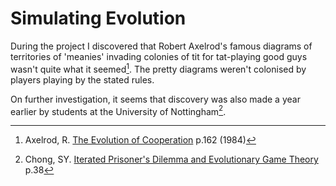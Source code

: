 # Simulating Evolution

During the project I discovered that Robert Axelrod's famous diagrams of territories of 'meanies' invading colonies of tit for tat-playing good guys wasn't quite what it seemed[^1]. The pretty diagrams weren't colonised by players playing by the stated rules.

On further investigation, it seems that discovery was also made a year earlier by students at the University of Nottingham[^2].

[^1]: Axelrod, R. [The Evolution of Cooperation](https://monoskop.org/images/b/b8/Axelrod_Robert_The_Evolution_of_Cooperation.pdf) p.162 (1984)
[^2]: Chong, SY. [Iterated Prisoner's Dilemma and Evolutionary Game Theory](https://www.researchgate.net/publication/261872983_Iterated_Prisoner's_Dilemma_and_Evolutionary_Game_Theory) p.38
